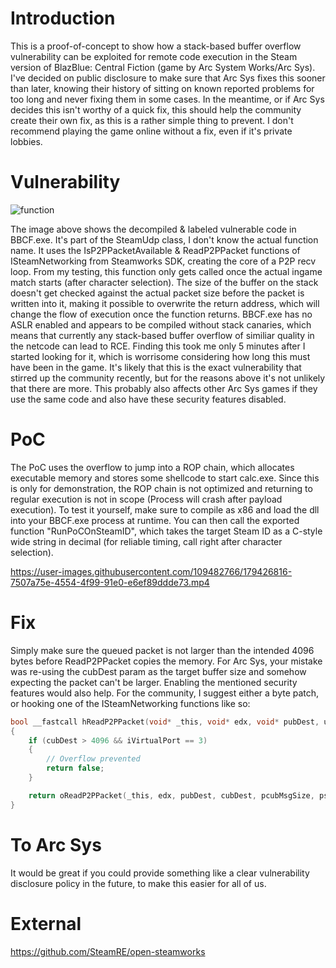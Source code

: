 # Introduction
This is a proof-of-concept to show how a stack-based buffer overflow vulnerability can be exploited for remote code execution in the Steam version of BlazBlue: Central Fiction (game by Arc System Works/Arc Sys).
I've decided on public disclosure to make sure that Arc Sys fixes this sooner than later, knowing their history of sitting on known reported problems for too long and never fixing them in some cases.
In the meantime, or if Arc Sys decides this isn't worthy of a quick fix, this should help the community create their own fix, as this is a rather simple thing to prevent. I don't recommend playing the game online without a fix, even if it's private lobbies.

# Vulnerability
![function](https://user-images.githubusercontent.com/109482766/179424981-c4315311-6f09-42dc-b0d6-38a35108c714.png)

The image above shows the decompiled & labeled vulnerable code in BBCF.exe. It's part of the SteamUdp class, I don't know the actual function name.
It uses the IsP2PPacketAvailable & ReadP2PPacket functions of ISteamNetworking from Steamworks SDK, creating the core of a P2P recv loop.
From my testing, this function only gets called once the actual ingame match starts (after character selection).
The size of the buffer on the stack doesn't get checked against the actual packet size before the packet is written into it, making it possible to overwrite the return address, which will change the flow of execution once the function returns.
BBCF.exe has no ASLR enabled and appears to be compiled without stack canaries, which means that currently any stack-based buffer overflow of similiar quality in the netcode can lead to RCE.
Finding this took me only 5 minutes after I started looking for it, which is worrisome considering how long this must have been in the game. It's likely that this is the exact vulnerability that stirred up the community recently, but for the reasons above it's not unlikely that there are more.
This probably also affects other Arc Sys games if they use the same code and also have these security features disabled.

# PoC
The PoC uses the overflow to jump into a ROP chain, which allocates executable memory and stores some shellcode to start calc.exe.
Since this is only for demonstration, the ROP chain is not optimized and returning to regular execution is not in scope (Process will crash after payload execution).
To test it yourself, make sure to compile as x86 and load the dll into your BBCF.exe process at runtime.
You can then call the exported function "RunPoCOnSteamID", which takes the target Steam ID as a C-style wide string in decimal (for reliable timing, call right after character selection).


https://user-images.githubusercontent.com/109482766/179426816-7507a75e-4554-4f99-91e0-e6ef89ddde73.mp4


# Fix
Simply make sure the queued packet is not larger than the intended 4096 bytes before ReadP2PPacket copies the memory.
For Arc Sys, your mistake was re-using the cubDest param as the target buffer size and somehow expecting the packet can't be larger. Enabling the mentioned security features would also help.
For the community, I suggest either a byte patch, or hooking one of the ISteamNetworking functions like so:
```cpp
bool __fastcall hReadP2PPacket(void* _this, void* edx, void* pubDest, uint32 cubDest, uint32* pcubMsgSize, CSteamID* psteamIDRemote, int iVirtualPort)
{
    if (cubDest > 4096 && iVirtualPort == 3)
    {
        // Overflow prevented
        return false;
    }

    return oReadP2PPacket(_this, edx, pubDest, cubDest, pcubMsgSize, psteamIDRemote, iVirtualPort);
}
```

# To Arc Sys
It would be great if you could provide something like a clear vulnerability disclosure policy in the future, to make this easier for all of us.

# External
https://github.com/SteamRE/open-steamworks
